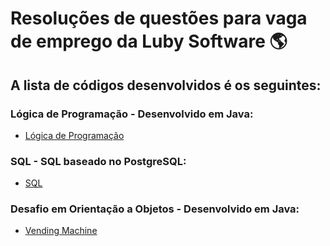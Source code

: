 # Resoluções de questões para vaga de emprego da Luby Software :earth_americas:

## A lista de códigos desenvolvidos é os seguintes:

### Lógica de Programação - Desenvolvido em Java:

* [Lógica de Programação](https://github.com/lucasvurquiza/LubySoftware/tree/main/Luby/src)

### SQL - SQL baseado no PostgreSQL:

* [SQL](https://github.com/lucasvurquiza/LubySoftware/blob/main/SQL/Quest%C3%B5es%20SQL.txt)

### Desafio em Orientação a Objetos - Desenvolvido em Java:

* [Vending Machine](https://github.com/lucasvurquiza/LubySoftware/tree/main/MaquinaDeVendas/src/main)

